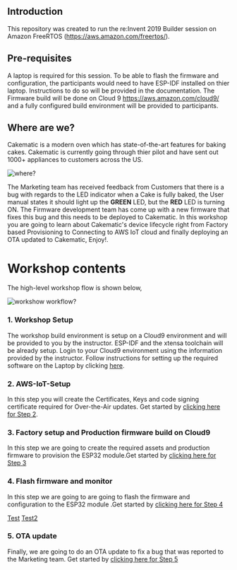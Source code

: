 ﻿## Introduction

This repository was created to run the re:Invent 2019 Builder session on Amazon FreeRTOS (https://aws.amazon.com/freertos/).

## Pre-requisites

A laptop is required for this session. To be able to flash the firmware and configuration, the participants would need to have ESP-IDF installed on thier laptop. Instructions to do so will be provided in the documentation. The Firmware build will be done on Cloud 9 https://aws.amazon.com/cloud9/ and a fully configured build environment will be provided to participants.

## Where are we?

Cakematic is a modern oven which has state-of-the-art features for baking cakes. Cakematic is currently going through thier pilot and have sent out 1000+ appliances to customers across the US.

![where?](docs/where_are_we.png)

The Marketing team has received feedback from Customers that there is a bug with regards to the LED indicator when a Cake is fully baked, the User manual states it should light up the **GREEN** LED, but the **RED** LED is turning ON. The Firmware development team has come up with a new firmware that fixes this bug and this needs to be deployed to Cakematic. In this workshop you are going to learn about Cakematic's device lifecycle right from Factory based Provisioning to Connecting to AWS IoT cloud and finally deploying an OTA updated to Cakematic, Enjoy!.


# Workshop contents

The high-level workshop flow is shown below,

![workshow workflow?](docs/workflow_for_workshop.png)

### 1. Workshop Setup
The workshop build environment is setup on a Cloud9 environment and will be provided to you by the instructor. ESP-IDF and the xtensa toolchain will be already setup. Login to your Cloud9 environment using the information provided by the instructor. Follow instructions for setting up the required software on the Laptop by clicking [here](docs/00_CLOUD_INIT.md).

### 2. AWS-IoT-Setup
In this step you will create the Certificates, Keys and code signing certificate required for Over-the-Air updates. Get started by [clicking here for Step 2](docs/02_AWS_IOT_SETUP.md).

### 3. Factory setup and Production firmware build on Cloud9
In this step we are going to create the required assets and production firmware to provision the ESP32 module.Get started by [clicking here for Step 3](docs/03_FIRMWARE_AND_PARTITION_BUILD.md)

### 4. Flash firmware and monitor
In this step we are going to are going to flash the firmware and configuration to the ESP32 module .Get started by [clicking here for Step 4](docs/04_OTA_SETUP.md)

[Test](#1.-workshop-setup-5)
[Test2](#2.-aws-iot-setup-6)

### 5. OTA update
Finally, we are going to do an OTA update to fix a bug that was reported to the Marketing team. Get started by [clicking here for Step 5]()
